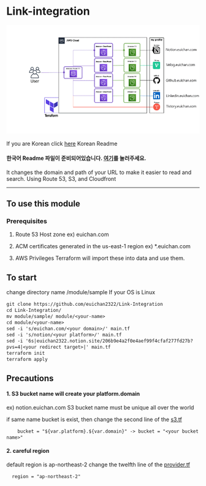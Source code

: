 # Link-integration
<img src="https://github.com/euichan2322/Link-Integration/blob/dd/logo/sample-diagram.gif" width="1000">


If you are Korean         click [here] Korean Readme
#### 한국어 Readme 파일이 준비되어있습니다. [여기]를 눌러주세요.


It changes the domain and path of your URL to make it easier to read and search. Using Route 53, S3, and Cloudfront

----

## To use this module

### Prerequisites

1. Route 53 Host zone
ex) euichan.com

2. ACM certificates generated in the us-east-1 region
ex) *.euichan.com

3. AWS Privileges
Terraform will import these into data and use them.



## To start

change directory name /module/sample
If your OS is Linux
```
git clone https://github.com/euichan2322/Link-Integration
cd Link-Integration/
mv module/sample/ module/<your-name>
cd module/<your-name>
sed -i 's/euichan.com/<your domain>/' main.tf
sed -i 's/notion/<your platform>/' main.tf
sed -i '6s|euichan2322.notion.site/206b9e4a2f0e4aef99f4cfaf277fd27b?pvs=4|<your redirect target>|' main.tf
terraform init
terraform apply
```
## Precautions

#### 1. S3 bucket name will create your platform.domain
ex) notion.euichan.com
S3 bucket name must be unique all over the world

if same name bucket is exist, 
then change the second line of the [s3.tf]

```
    bucket = "${var.platform}.${var.domain}" -> bucket = "<your bucket name>"
```
#### 2. careful region
default region is ap-northeast-2
change the twelfth line of the [provider.tf]
```
  region = "ap-northeast-2"
```


[here]: https://github.com/euichan2322/Link-Integration/blob/dd/KOREAN-README.md
[여기]: https://github.com/euichan2322/Link-Integration/blob/dd/KOREAN-README.md
[s3.tf]: https://github.com/euichan2322/Link-Integration/blob/dd/s3.tf
[provider.tf]: https://github.com/euichan2322/Link-Integration/blob/dd/provider.tf
